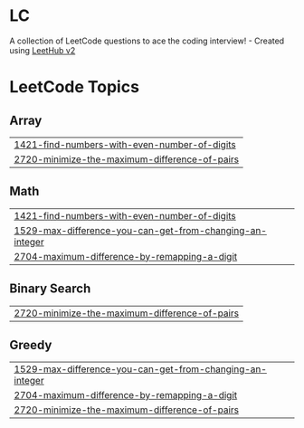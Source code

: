 # LC
A collection of LeetCode questions to ace the coding interview! - Created using [LeetHub v2](https://github.com/arunbhardwaj/LeetHub-2.0)

<!---LeetCode Topics Start-->
# LeetCode Topics
## Array
|  |
| ------- |
| [1421-find-numbers-with-even-number-of-digits](https://github.com/NandiniSirohi/LC/tree/master/1421-find-numbers-with-even-number-of-digits) |
| [2720-minimize-the-maximum-difference-of-pairs](https://github.com/NandiniSirohi/LC/tree/master/2720-minimize-the-maximum-difference-of-pairs) |
## Math
|  |
| ------- |
| [1421-find-numbers-with-even-number-of-digits](https://github.com/NandiniSirohi/LC/tree/master/1421-find-numbers-with-even-number-of-digits) |
| [1529-max-difference-you-can-get-from-changing-an-integer](https://github.com/NandiniSirohi/LC/tree/master/1529-max-difference-you-can-get-from-changing-an-integer) |
| [2704-maximum-difference-by-remapping-a-digit](https://github.com/NandiniSirohi/LC/tree/master/2704-maximum-difference-by-remapping-a-digit) |
## Binary Search
|  |
| ------- |
| [2720-minimize-the-maximum-difference-of-pairs](https://github.com/NandiniSirohi/LC/tree/master/2720-minimize-the-maximum-difference-of-pairs) |
## Greedy
|  |
| ------- |
| [1529-max-difference-you-can-get-from-changing-an-integer](https://github.com/NandiniSirohi/LC/tree/master/1529-max-difference-you-can-get-from-changing-an-integer) |
| [2704-maximum-difference-by-remapping-a-digit](https://github.com/NandiniSirohi/LC/tree/master/2704-maximum-difference-by-remapping-a-digit) |
| [2720-minimize-the-maximum-difference-of-pairs](https://github.com/NandiniSirohi/LC/tree/master/2720-minimize-the-maximum-difference-of-pairs) |
<!---LeetCode Topics End-->